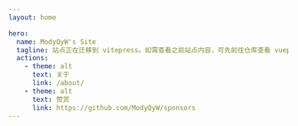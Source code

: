 ```yaml
---
layout: home

hero:
  name: ModyQyW's Site
  tagline: 站点正在迁移到 vitepress。如需查看之前站点内容，可先前往仓库查看 vuepress 分支。
  actions:
    - theme: alt
      text: 关于
      link: /about/
    - theme: alt
      text: 赞赏
      link: https://github.com/ModyQyW/sponsors
---
```

